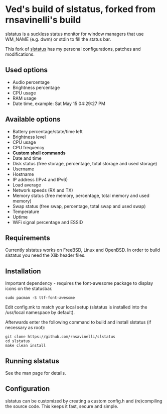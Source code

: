# Ved's build of slstatus, forked from rnsavinelli's build

slstatus is a suckless status monitor for window managers that use WM_NAME
(e.g. dwm) or stdin to fill the status bar.

This fork of [slstatus](https://tools.suckless.org/slstatus/) has my personal configurations, patches and modifications.

## Used options
- Audio percentage
- Brightness percentage
- CPU usage
- RAM usage
- Date time, example: Sat May 15 04:29:27 PM

## Available options

- Battery percentage/state/time left
- Brightness level
- CPU usage
- CPU frequency
- **Custom shell commands**
- Date and time
- Disk status (free storage, percentage, total storage and used storage)
- Username
- Hostname
- IP address (IPv4 and IPv6)
- Load average
- Network speeds (RX and TX)
- Memory status (free memory, percentage, total memory and used memory)
- Swap status (free swap, percentage, total swap and used swap)
- Temperature
- Uptime
- WiFi signal percentage and ESSID

## Requirements

Currently slstatus works on FreeBSD, Linux and OpenBSD.
In order to build slstatus you need the Xlib header files.

## Installation

Important dependency - requires the font-awesome package to display icons on the statusbar.

```
sudo pacman -S ttf-font-awesome
```

Edit config.mk to match your local setup (slstatus is installed into the
/usr/local namespace by default).

Afterwards enter the following command to build and install slstatus (if
necessary as root):

```
git clone https://github.com/rnsavinelli/slstatus
cd slstatus
make clean install
```

## Running slstatus

See the man page for details.

## Configuration

slstatus can be customized by creating a custom config.h and (re)compiling the
source code. This keeps it fast, secure and simple.
